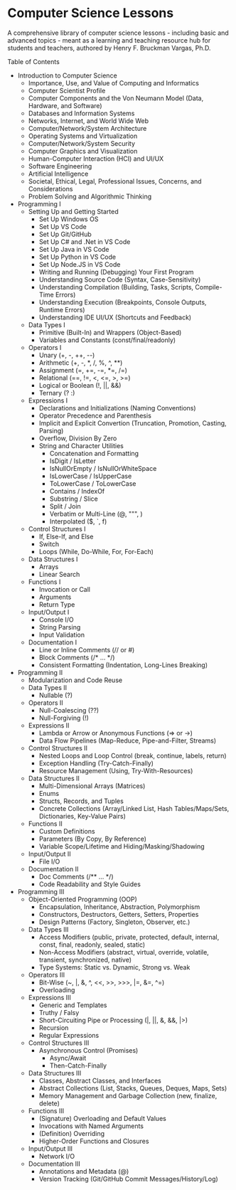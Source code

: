 # Computer Science Lessons
A comprehensive library of computer science lessons - including basic and advanced topics - meant as a learning and teaching resource hub for students and teachers, authored by Henry F. Bruckman Vargas, Ph.D.

Table of Contents

- Introduction to Computer Science
  - Importance, Use, and Value of Computing and Informatics
  - Computer Scientist Profile
  - Computer Components and the Von Neumann Model (Data, Hardware, and Software)
  - Databases and Information Systems
  - Networks, Internet, and World Wide Web
  - Computer/Network/System Architecture
  - Operating Systems and Virtualization
  - Computer/Network/System Security
  - Computer Graphics and Visualization
  - Human-Computer Interaction (HCI) and UI/UX
  - Software Engineering
  - Artificial Intelligence
  - Societal, Ethical, Legal, Professional Issues, Concerns, and Considerations
  - Problem Solving and Algorithmic Thinking
- Programming I
  - Setting Up and Getting Started
    - Set Up Windows OS
    - Set Up VS Code
    - Set Up Git/GitHub
    - Set Up C# and .Net in VS Code
    - Set Up Java in VS Code
    - Set Up Python in VS Code
    - Set Up Node.JS in VS Code
    - Writing and Running (Debugging) Your First Program
    - Understanding Source Code (Syntax, Case-Sensitivity)
    - Understanding Compilation (Building, Tasks, Scripts, Compile-Time Errors)
    - Understanding Execution (Breakpoints, Console Outputs, Runtime Errors)
    - Understanding IDE UI/UX (Shortcuts and Feedback)
  - Data Types I
    - Primitive (Built-In) and Wrappers (Object-Based)
    - Variables and Constants (const/final/readonly)
  - Operators I
    - Unary (+, -, ++, --)
    - Arithmetic (+, -, *, /, %, ^, **)
    - Assignment (=, +=, -=, *=, /=)
    - Relational (==, !=, <, <=, >, >=)
    - Logical or Boolean (!, ||, &&)
    - Ternary (? :)
  - Expressions I
    - Declarations and Initializations (Naming Conventions)
    - Operator Precedence and Parenthesis
    - Implicit and Explicit Convertion (Truncation, Promotion, Casting, Parsing)
    - Overflow, Division By Zero
    - String and Character Utilities
      - Concatenation and Formatting
      - IsDigit / IsLetter
      - IsNullOrEmpty / IsNullOrWhiteSpace
      - IsLowerCase / IsUpperCase
      - ToLowerCase / ToLowerCase
      - Contains / IndexOf
      - Substring / Slice
      - Split / Join
      - Verbatim or Multi-Line (@, """, \)
      - Interpolated ($, `, f)
  - Control Structures I
    - If, Else-If, and Else
    - Switch
    - Loops (While, Do-While, For, For-Each)
  - Data Structures I
    - Arrays
    - Linear Search
  - Functions I
    - Invocation or Call
    - Arguments
    - Return Type
  - Input/Output I
    - Console I/O
    - String Parsing
    - Input Validation
  - Documentation I
    - Line or Inline Comments (// or #)
    - Block Comments (/* ... */)
    - Consistent Formatting (Indentation, Long-Lines Breaking)
- Programming II
  - Modularization and Code Reuse
  - Data Types II
    - Nullable (?)
  - Operators II
    - Null-Coalescing (??)
    - Null-Forgiving (!)
  - Expressions II
    - Lambda or Arrow or Anonymous Functions (=> or ->)
    - Data Flow Pipelines (Map-Reduce, Pipe-and-Filter, Streams)
  - Control Structures II
    - Nested Loops and Loop Control (break, continue, labels, return)
    - Exception Handling (Try-Catch-Finally)
    - Resource Management (Using, Try-With-Resources)
  - Data Structures II
    - Multi-Dimensional Arrays (Matrices)
    - Enums
    - Structs, Records, and Tuples
    - Concrete Collections (Array/Linked List, Hash Tables/Maps/Sets, Dictionaries, Key-Value Pairs)
  - Functions II
    - Custom Definitions
    - Parameters (By Copy, By Reference)
    - Variable Scope/Lifetime and Hiding/Masking/Shadowing
  - Input/Output II
    - File I/O
  - Documentation II
    - Doc Comments (/** ... */)
    - Code Readability and Style Guides
- Programming III
  - Object-Oriented Programming (OOP)
    - Encapsulation, Inheritance, Abstraction, Polymorphism
    - Constructors, Destructors, Getters, Setters, Properties
    - Design Patterns (Factory, Singleton, Observer, etc.)
  - Data Types III
    - Access Modifiers (public, private, protected, default, internal, const, final, readonly, sealed, static)
    - Non-Access Modifiers (abstract, virtual, override, volatile, transient, synchronized, native)
    - Type Systems: Static vs. Dynamic, Strong vs. Weak
  - Operators III
    - Bit-Wise (~, |, &, ^, <<, >>, >>>, |=, &=, ^=)
    - Overloading
  - Expressions III
    - Generic and Templates
    - Truthy / Falsy
    - Short-Circuiting Pipe or Processing (|, ||, &, &&, |>)
    - Recursion
    - Regular Expressions
  - Control Structures III
    - Asynchronous Control (Promises)
      - Async/Await
      - Then-Catch-Finally
  - Data Structures III
    - Classes, Abstract Classes, and Interfaces
    - Abstract Collections (List, Stacks, Queues, Deques, Maps, Sets)
    - Memory Management and Garbage Collection (new, finalize, delete)
  - Functions III
    - (Signature) Overloading and Default Values
    - Invocations with Named Arguments
    - (Definition) Overriding
    - Higher-Order Functions and Closures
  - Input/Output III
    - Network I/O
  - Documentation III
    - Annotations and Metadata (@)
    - Version Tracking (Git/GitHub Commit Messages/History/Log)
